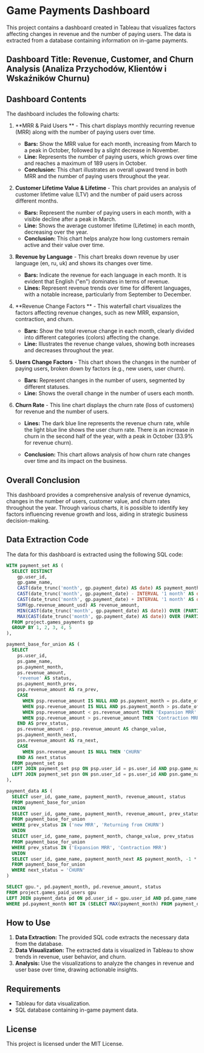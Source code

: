 # Game Payments Dashboard

This project contains a dashboard created in Tableau that visualizes factors affecting changes in revenue and the number of paying users. The data is extracted from a database containing information on in-game payments.

## Dashboard Title: Revenue, Customer, and Churn Analysis (Analiza Przychodów, Klientów i Wskaźników Churnu)

## Dashboard Contents

The dashboard includes the following charts:

1. **MRR & Paid Users ** - This chart displays monthly recurring revenue (MRR) along with the number of paying users over time.

   - **Bars:** Show the MRR value for each month, increasing from March to a peak in October, followed by a slight decrease in November.
   - **Line:** Represents the number of paying users, which grows over time and reaches a maximum of 189 users in October.
   - **Conclusion:** This chart illustrates an overall upward trend in both MRR and the number of paying users throughout the year.

2. **Customer Lifetime Value & Lifetime** - This chart provides an analysis of customer lifetime value (LTV) and the number of paid users across different months.

   - **Bars:** Represent the number of paying users in each month, with a visible decline after a peak in March.
   - **Line:** Shows the average customer lifetime (Lifetime) in each month, decreasing over the year.
   - **Conclusion:** This chart helps analyze how long customers remain active and their value over time.

3. **Revenue by Language** - This chart breaks down revenue by user language (en, ru, uk) and shows its changes over time.

   - **Bars:** Indicate the revenue for each language in each month. It is evident that English ("en") dominates in terms of revenue.
   - **Lines:** Represent revenue trends over time for different languages, with a notable increase, particularly from September to December.

4. **Revenue Change Factors ** - This waterfall chart visualizes the factors affecting revenue changes, such as new MRR, expansion, contraction, and churn.

   - **Bars:** Show the total revenue change in each month, clearly divided into different categories (colors) affecting the change.
   - **Line:** Illustrates the revenue change values, showing both increases and decreases throughout the year.

5. **Users Change Factors** - This chart shows the changes in the number of paying users, broken down by factors (e.g., new users, user churn).

   - **Bars:** Represent changes in the number of users, segmented by different statuses.
   - **Line:** Shows the overall change in the number of users each month.

6. **Churn Rate** - This line chart displays the churn rate (loss of customers) for revenue and the number of users.

   - **Lines:** The dark blue line represents the revenue churn rate, while the light blue line shows the user churn rate. There is an increase in churn in the second half of the year, with a peak in October (33.9% for revenue churn).

   - **Conclusion:** This chart allows analysis of how churn rate changes over time and its impact on the business.

## Overall Conclusion

This dashboard provides a comprehensive analysis of revenue dynamics, changes in the number of users, customer value, and churn rates throughout the year. Through various charts, it is possible to identify key factors influencing revenue growth and loss, aiding in strategic business decision-making.

## Data Extraction Code

The data for this dashboard is extracted using the following SQL code:

```sql
WITH payment_set AS (
  SELECT DISTINCT
    gp.user_id,
    gp.game_name,
    CAST(date_trunc('month', gp.payment_date) AS date) AS payment_month,
    CAST(date_trunc('month', gp.payment_date) - INTERVAL '1 month' AS date) AS payment_month_prev,
    CAST(date_trunc('month', gp.payment_date) + INTERVAL '1 month' AS date) AS payment_month_next,
    SUM(gp.revenue_amount_usd) AS revenue_amount,
    MIN(CAST(date_trunc('month', gp.payment_date) AS date)) OVER (PARTITION BY gp.user_id, gp.game_name) AS date_of_first_payment,
    MAX(CAST(date_trunc('month', gp.payment_date) AS date)) OVER (PARTITION BY gp.user_id, gp.game_name) AS date_of_last_payment
  FROM project.games_payments gp
  GROUP BY 1, 2, 3, 4, 5
),

payment_base_for_union AS (
  SELECT
    ps.user_id,
    ps.game_name,
    ps.payment_month,
    ps.revenue_amount,
    'revenue' AS status,
    ps.payment_month_prev,
    psp.revenue_amount AS ra_prev,
    CASE
      WHEN psp.revenue_amount IS NULL AND ps.payment_month = ps.date_of_first_payment THEN 'new MRR'
      WHEN psp.revenue_amount IS NULL AND ps.payment_month > ps.date_of_first_payment THEN 'Returning from CHURN'
      WHEN psp.revenue_amount < ps.revenue_amount THEN 'Expansion MRR'
      WHEN psp.revenue_amount > ps.revenue_amount THEN 'Contraction MRR'
    END AS prev_status,
    ps.revenue_amount - psp.revenue_amount AS change_value,
    ps.payment_month_next,
    psn.revenue_amount AS ra_next,
    CASE
      WHEN psn.revenue_amount IS NULL THEN 'CHURN'
    END AS next_status
  FROM payment_set ps
  LEFT JOIN payment_set psp ON psp.user_id = ps.user_id AND psp.game_name = ps.game_name AND psp.payment_month = ps.payment_month_prev
  LEFT JOIN payment_set psn ON psn.user_id = ps.user_id AND psn.game_name = ps.game_name AND psn.payment_month = ps.payment_month_next
),

payment_data AS (
  SELECT user_id, game_name, payment_month, revenue_amount, status
  FROM payment_base_for_union
  UNION
  SELECT user_id, game_name, payment_month, revenue_amount, prev_status
  FROM payment_base_for_union
  WHERE prev_status IN ('new MRR', 'Returning from CHURN')
  UNION
  SELECT user_id, game_name, payment_month, change_value, prev_status
  FROM payment_base_for_union
  WHERE prev_status IN ('Expansion MRR', 'Contraction MRR')
  UNION
  SELECT user_id, game_name, payment_month_next AS payment_month, -1 * revenue_amount, next_status
  FROM payment_base_for_union
  WHERE next_status = 'CHURN'
)

SELECT gpu.*, pd.payment_month, pd.revenue_amount, status
FROM project.games_paid_users gpu
LEFT JOIN payment_data pd ON pd.user_id = gpu.user_id AND pd.game_name = gpu.game_name
WHERE pd.payment_month NOT IN (SELECT MAX(payment_month) FROM payment_data);
```

## How to Use

1. **Data Extraction:** The provided SQL code extracts the necessary data from the database.
2. **Data Visualization:** The extracted data is visualized in Tableau to show trends in revenue, user behavior, and churn.
3. **Analysis:** Use the visualizations to analyze the changes in revenue and user base over time, drawing actionable insights.

## Requirements

- Tableau for data visualization.
- SQL database containing in-game payment data.

## License

This project is licensed under the MIT License.
